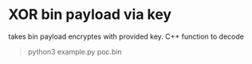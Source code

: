 # XOR bin payload via key

takes bin payload encryptes with provided key.
C++ function to decode

>python3 example.py poc.bin
